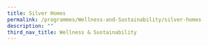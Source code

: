 ```yaml
---
title: Silver Homes
permalink: /programmes/Wellness-and-Sustainability/silver-homes
description: ""
third_nav_title: Wellness & Sustainability
---
```

